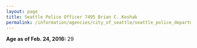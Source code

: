 ```yaml
---
layout: page
title: Seattle Police Officer 7495 Brian C. Koshak
permalink: /information/agencies/city_of_seattle/seattle_police_department/copbook/7495/
---
```


**Age as of Feb. 24, 2016:** 29
